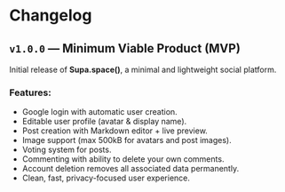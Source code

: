 # Changelog

## `v1.0.0` — Minimum Viable Product (MVP)

Initial release of **Supa.space()**, a minimal and lightweight social platform.

### Features:

- Google login with automatic user creation.
- Editable user profile (avatar & display name).
- Post creation with Markdown editor + live preview.
- Image support (max 500kB for avatars and post images).
- Voting system for posts.
- Commenting with ability to delete your own comments.
- Account deletion removes all associated data permanently.
- Clean, fast, privacy-focused user experience.
